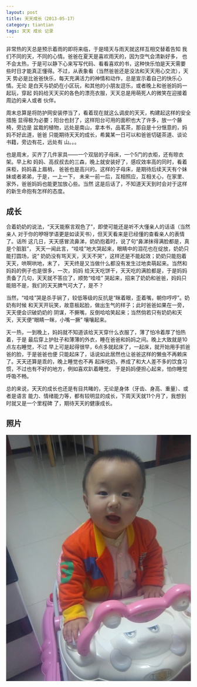 ```yaml
---
layout: post
title: 天天成长（2013-05-17）
category: tiantian
tags: 天天 成长 记录
---
```


非常热的天总是预示着雨的即将来临，于是晴天与雨天就这样互相交替着告知
我们不同的天，不同的心情。爸爸在夏天是喜欢雨天的，因为空气会清新好多，
也不会太热，于是可以静下心来写写代码、看看喜欢的书，这种快乐怕是天天需要
些时日才能真正懂得。不过，从表象看（当然爸爸还是没法和天天用心交流），天天
势必是比爸爸快乐，每天充满活力的神情和动作，总是宣示着自己的快乐心情。无论
是白天与奶奶在小区玩，和其他的小朋友逗乐，或者晚上和爸爸妈妈一起玩，穿起
妈妈给天天买的各色的漂亮衣服，天天总是用萌死人的微笑在迎接着周边的亲人或者
伙伴。

周末总算是将防护网安装停当了，看着现在就这么调皮的天天，构建起这样的安全措施
显得极为必要；阳台也封了，这样阳台可用的面积也大了许多，放一个藤椅，旁边是
盆栽的植物，远处是南山，拿本书，品茗茶，那自是十分惬意的，妈妈不好此道，爸爸
只能期待天天的成长，希冀某一日可以和爸爸切磋茶道、谈论书籍，旁边有花，远处有
山。。。

也是周末，买齐了几件家具——一个双层的子母床，一个5门的衣柜，还有晾衣架。早上和
妈妈、高叔叔去的三森，晚上就安装好了，感叹效率高的同时，看着床柜，妈妈喜上眉梢，
爸爸也是高兴的。这样的子母床，是期待后续天天有个妹妹或者弟弟，于是，一上一下，
未来一前一后，互相照应，互相关心，在家里、家外，爸爸妈妈也能更加放心些。当然
这是后话了，不知道天天到时会对于这样的新生命抱有怎样的态度。

## 成长

合着奶奶的说法，“天天能察言观色了”，即使可能还是听不大懂亲人的话语（当然亲人
对于你的咿呀学语更是如读天书），但天天看来是已经懂的查看亲人的表情了。话所
这几日，天天感冒流鼻涕，奶奶抱着时，说了句“鼻涕抹得满脸都是，真是个脏脏”，
天天一闻此言，“哇哇”地大哭起来，眼睛中的泪花也在绽放，奶奶只能打圆场，说“
奶奶没有骂天天，天天不哭”，这样还是不能起效；奶奶只能抱着天天，哄啊哄地，末了，
天天终是又当做什么都没有发生过地卖萌起来。当然和妈妈的例子也是很多，一次，妈妈
给天天吃饼干，天天吃的满脸都是，于是妈妈责备了几句，天天就不答应了，顺势“哇哇”
哭起来，招来了奶奶和爸爸，妈妈只能赔不是，我们的天天脾气可大了，是不？

当然，“哇哇”哭是杀手锏了，较低等级的反抗是“眯着眼，歪着嘴，朝你哼哼”。奶奶有时候
和天天开玩笑，故意板起脸，做出生气的样子；此时爸爸如果在一旁，天天便会识破奶奶的
阴谋，不撅嘴，反倒哈哈笑起来；当然倘若只有奶奶和天天，天天便“眼睛一眯，小嘴一撅”
嚷嚷起来。

天一热，一到晚上，妈妈就不知道该给天天穿什么衣服了，薄了怕冷着厚了怕热着，于是
最后穿上护肚子和薄薄的外衣，睡在爸爸和妈妈之间。晚上大致就是10点左右睡觉，不过
早上可是起得很早，6点多就起床了，一起床，就开始用手抓爸爸的脸，于是爸爸也便
只能起床了，话说如此居然也让爸爸这样的懒虫不再赖床了。天天还算是乖的，晚上睡觉也不再
起床吃奶，养成了和大人差不多的饮食习惯，不过也有不好的地方，例如喜欢趴着睡觉，
于是妈妈便担心起来，怕你睡觉呼吸不畅。

总的来说，天天的成长也还是有目共睹的，无论是身体（牙齿、身高、重量）、或者是语言
能力、情绪能力等，都有较明显的成长，下周天天就11个月了，我想到时就又是一个里程碑
了，期待天天的健康成长。


## 照片

![tiantian](/assets/images/tiantian20130517.jpg)
